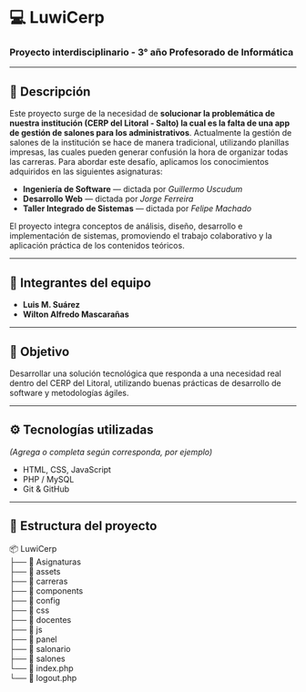 # 💻 LuwiCerp  
### Proyecto interdisciplinario - 3° año Profesorado de Informática

---

## 🏫 Descripción  
Este proyecto surge de la necesidad de **solucionar la problemática de nuestra institución (CERP del Litoral - Salto) la cual es la falta de una app de gestión de salones para los administrativos**.
Actualmente la gestión de salones de la institución se hace de manera tradicional, utilizando planillas impresas, las cuales pueden generar confusión la hora de organizar todas las carreras.
Para abordar este desafío, aplicamos los conocimientos adquiridos en las siguientes asignaturas:

- **Ingeniería de Software** — dictada por *Guillermo Uscudum*  
- **Desarrollo Web** — dictada por *Jorge Ferreira*  
- **Taller Integrado de Sistemas** — dictada por *Felipe Machado*  

El proyecto integra conceptos de análisis, diseño, desarrollo e implementación de sistemas, promoviendo el trabajo colaborativo y la aplicación práctica de los contenidos teóricos.

---

## 👥 Integrantes del equipo
- **Luis M. Suárez**  
- **Wilton Alfredo Mascarañas**

---

## 🧩 Objetivo
Desarrollar una solución tecnológica que responda a una necesidad real dentro del CERP del Litoral, utilizando buenas prácticas de desarrollo de software y metodologías ágiles.

---

## ⚙️ Tecnologías utilizadas
*(Agrega o completa según corresponda, por ejemplo)*  
- HTML, CSS, JavaScript  
- PHP / MySQL  
- Git & GitHub 

---

## 📂 Estructura del proyecto
📦 LuwiCerp<br>
├── 📂 Asignaturas<br>
├── 📂 assets<br>
├── 📂 carreras<br>
├── 📂 components<br>
├── 📂 config<br>
├── 📂 css<br>
├── 📂 docentes<br>
├── 📂 js<br>
├── 📂 panel<br>
├── 📂 salonario<br>
├── 📂 salones<br>
└── 📄 index.php<br>
└── 📄 logout.php<br>

